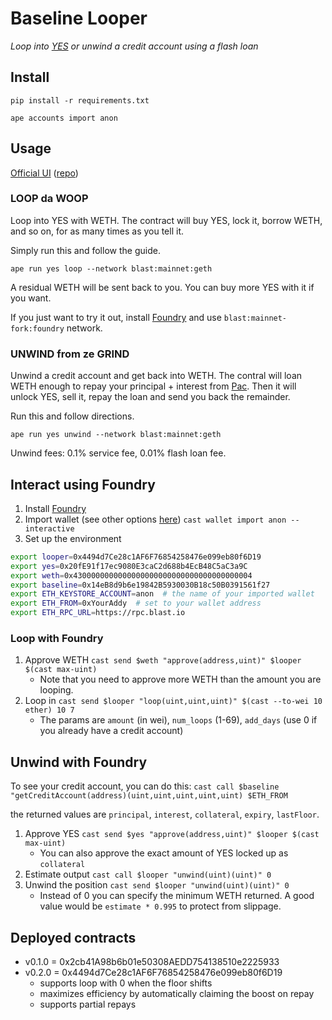 # Baseline Looper

*Loop into [YES](https://app.baseline.markets/) or unwind a credit account using a flash loan*

## Install

```
pip install -r requirements.txt

ape accounts import anon
```

## Usage

[Official UI](https://loop-da-woop.vercel.app/) ([repo](https://github.com/pentaclexyz/loop-da-woop))

### LOOP da WOOP

Loop into YES with WETH. The contract will buy YES, lock it, borrow WETH, and so on, for as many times as you tell it.

Simply run this and follow the guide.

```
ape run yes loop --network blast:mainnet:geth
```

A residual WETH will be sent back to you. You can buy more YES with it if you want.

If you just want to try it out, install [Foundry](https://book.getfoundry.sh/getting-started/installation) and use `blast:mainnet-fork:foundry` network.

### UNWIND from ze GRIND

Unwind a credit account and get back into WETH.
The contral will loan WETH enough to repay your principal + interest from [Pac](https://pac.finance/).
Then it will unlock YES, sell it, repay the loan and send you back the remainder.

Run this and follow directions.
```
ape run yes unwind --network blast:mainnet:geth
```

Unwind fees: 0.1% service fee, 0.01% flash loan fee.

## Interact using Foundry

1. Install [Foundry](https://book.getfoundry.sh/getting-started/installation)
2. Import wallet (see other options [here](https://book.getfoundry.sh/reference/cli/cast/wallet/import)) `cast wallet import anon --interactive`
3. Set up the environment
```sh
export looper=0x4494d7Ce28c1AF6F76854258476e099eb80f6D19
export yes=0x20fE91f17ec9080E3caC2d688b4EcB48C5aC3a9C
export weth=0x4300000000000000000000000000000000000004
export baseline=0x14eB8d9b6e19842B5930030B18c50B0391561f27
export ETH_KEYSTORE_ACCOUNT=anon  # the name of your imported wallet
export ETH_FROM=0xYourAddy  # set to your wallet address
export ETH_RPC_URL=https://rpc.blast.io
```

### Loop with Foundry

1. Approve WETH `cast send $weth "approve(address,uint)" $looper $(cast max-uint)`
    - Note that you need to approve more WETH than the amount you are looping.
2. Loop in `cast send $looper "loop(uint,uint,uint)" $(cast --to-wei 10 ether) 10 7`
    - The params are `amount` (in wei), `num_loops` (1-69), `add_days` (use 0 if you already have a credit account)

## Unwind with Foundry

To see your credit account, you can do this:
`cast call $baseline "getCreditAccount(address)(uint,uint,uint,uint,uint) $ETH_FROM`

the returned values are `principal`, `interest`, `collateral`, `expiry`, `lastFloor`.

1. Approve YES `cast send $yes "approve(address,uint)" $looper $(cast max-uint)`
    - You can also approve the exact amount of YES locked up as `collateral`
2. Estimate output `cast call $looper "unwind(uint)(uint)" 0`
3. Unwind the position `cast send $looper "unwind(uint)(uint)" 0`
    - Instead of 0 you can specify the minimum WETH returned. A good value would be `estimate * 0.995` to protect from slippage.

## Deployed contracts

- v0.1.0 = 0x2cb41A98b6b01e50308AEDD754138510e2225933
- v0.2.0 = 0x4494d7Ce28c1AF6F76854258476e099eb80f6D19
    - supports loop with 0 when the floor shifts
    - maximizes efficiency by automatically claiming the boost on repay
    - supports partial repays

